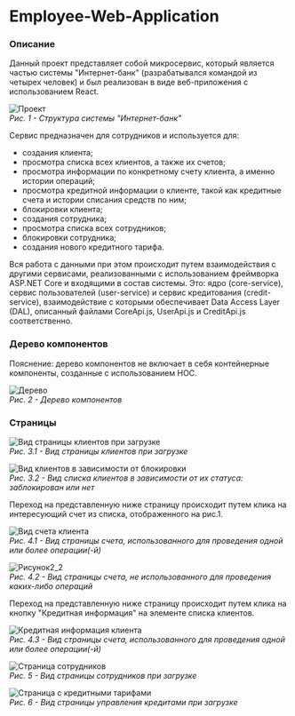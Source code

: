 # Employee-Web-Application
### Описание 
Данный проект представляет собой микросервис, который является частью системы "Интернет-банк" (разрабатывался командой из четырех человек) и был реализован в виде веб-приложения с использованием React.

![Проект](https://github.com/Violet022/Employee-Online-Bank-React-App/assets/80825993/1d81f1c7-8e3c-4f2d-bc6a-9c1e2f199ae3)<br>
_Рис. 1 - Структура системы "Интернет-банк"_

Сервис предназначен для сотрудников и используется для:
- создания клиента;
- просмотра списка всех клиентов, а также их счетов;
- просмотра информации по конкретному счету клиента, а именно истории операций;
- просмотра кредитной информации о клиенте, такой как кредитные счета и истории списания средств по ним;
- блокировки клиента;
- создания сотрудника;
- просмотра списка всех сотрудников;
- блокировки сотрудника;
- создания нового кредитного тарифа.

Вся работа с данными при этом происходит путем взаимодействия с другими сервисами, реализованными с использованием фреймворка ASP.NET Core и входящими в состав системы. Это: ядро (core-service), сервис пользователей (user-service) и сервис кредитования (credit-service), взаимодействие с которыми обеспечивает Data Access Layer (DAL), описанный файлами CoreApi.js, UserApi.js и CreditApi.js соответственно.

### Дерево компонентов
Пояснение: дерево компонентов не включает в себя контейнерные компоненты, созданные с использованием HOC.

![Дерево](https://user-images.githubusercontent.com/80825993/228545714-2bed41bf-b210-4d07-9d6c-0fb4e079bced.png)<br>
_Рис. 2 - Дерево компонентов_

### Страницы

![Вид страницы клиентов при загрузке](https://github.com/Violet022/Employee-Online-Bank-React-App/assets/80825993/114de899-7f94-4926-b8a6-71a382327a51)<br>
_Рис. 3.1 - Вид страницы клиентов при загрузке_

![Вид клиентов в зависимости от блокировки](https://github.com/Violet022/Employee-Online-Bank-React-App/assets/80825993/6ee838d0-d2b7-4995-a263-44d4522fbe31)<br>
_Рис. 3.2 - Вид списка клиентов в зависимости от их статуса: заблокирован или нет_

Переход на представленную ниже страницу происходит путем клика на интересующий счет из списка, отображенного на рис.1.

![Вид счета клиента](https://github.com/Violet022/Employee-Online-Bank-React-App/assets/80825993/58150cd8-7d92-432a-8564-e9f66881f05f)<br>
_Рис. 4.1 - Вид страницы счета, использованного для проведения одной или более операции(-й)_

![Рисунок2_2](https://user-images.githubusercontent.com/80825993/228552070-95f06228-202d-4729-accb-e87dde147bd2.PNG)<br>
_Рис. 4.2 - Вид страницы счета, не использованного для проведения каких-либо операций_

Переход на представленную ниже страницу происходит путем клика на кнопку "Кредитная информация" на элементе списка клиентов.

![Кредитная информация клиента](https://github.com/Violet022/Employee-Online-Bank-React-App/assets/80825993/65ebecc2-1fad-4c2b-a692-6abf0b522135)<br>
_Рис. 4.3 - Вид страницы счета, использованного для проведения одной или более операции(-й)_

![Страница сотрудников](https://github.com/Violet022/Employee-Online-Bank-React-App/assets/80825993/edda0ba7-4d21-4831-be6c-e0e6ad9446b7)<br>
_Рис. 5 - Вид страницы сотрудников при загрузке_

![Страница с кредитными тарифами](https://github.com/Violet022/Employee-Online-Bank-React-App/assets/80825993/1288bfc8-4ca0-43f8-8962-1aaecba77aad)<br>
_Рис. 6 - Вид страницы управления кредитами при загрузке_
